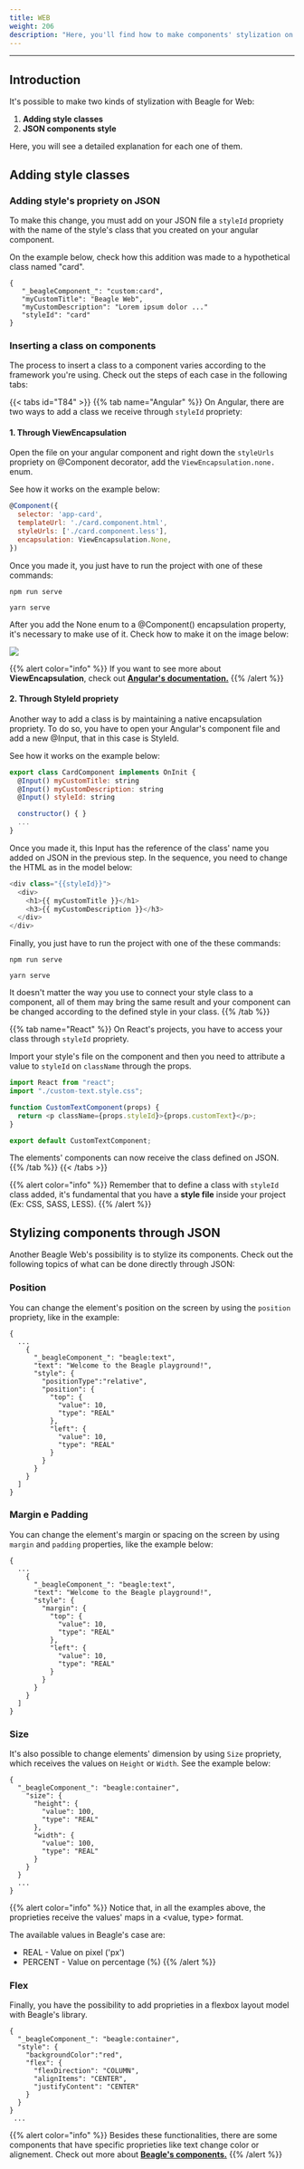 ```yaml
---
title: WEB
weight: 206
description: "Here, you'll find how to make components' stylization on web's projects."
---
```


---

## Introduction

It's possible to make two kinds of stylization with Beagle for Web:

1.  **Adding style classes**
2.  **JSON components style**

Here, you will see a detailed explanation for each one of them.

## Adding style classes

### Adding style's propriety on JSON

To make this change, you must add on your JSON file a `styleId` propriety with the name of the style's class that you created on your angular component.

On the example below, check how this addition was made to a hypothetical class named "card".

```text
{
   "_beagleComponent_": "custom:card",
   "myCustomTitle": "Beagle Web",
   "myCustomDescription": "Lorem ipsum dolor ..."
   "styleId": "card"
}
```

### Inserting a class on components

The process to insert a class to a component varies according to the framework you're using. Check out the steps of each case in the following tabs:

{{< tabs id="T84" >}}
{{% tab name="Angular" %}}
On Angular, there are two ways to add a class we receive through `styleId` propriety:

#### 1. Through ViewEncapsulation

Open the file on your angular component and right down the `styleUrls` propriety on @Component decorator, add the `ViewEncapsulation.none.` enum.

See how it works on the example below:

```javascript
@Component({
  selector: 'app-card',
  templateUrl: './card.component.html',
  styleUrls: ['./card.component.less'],
  encapsulation: ViewEncapsulation.None,
})
```

Once you made it, you just have to run the project with one of these commands:

```text
npm run serve
```

```text
yarn serve
```

After you add the None enum to a @Component\(\) encapsulation property, it's necessary to make use of it. Check how to make it on the image below:

![](/shared/image%20%2812%29.png)

{{% alert color="info" %}}
If you want to see more about **ViewEncapsulation**, check out [**Angular's documentation.**](https://angular.io/api/core/ViewEncapsulation#viewencapsulation)
{{% /alert %}}

#### 2. Through StyleId propriety

Another way to add a class is by maintaining a native encapsulation propriety. To do so, you have to open your Angular's component file and add a new @Input, that in this case is StyleId.

See how it works on the example below:

```javascript
export class CardComponent implements OnInit {
  @Input() myCustomTitle: string
  @Input() myCustomDescription: string
  @Input() styleId: string

  constructor() { }
  ...
}
```

Once you made it, this Input has the reference of the class' name you added on JSON in the previous step. In the sequence, you need to change the HTML as in the model below:

```javascript
<div class="{{styleId}}">
  <div>
    <h1>{{ myCustomTitle }}</h1>
    <h3>{{ myCustomDescription }}</h3>
  </div>
</div>
```

Finally, you just have to run the project with one of the these commands:

```text
npm run serve
```

```text
yarn serve
```

It doesn't matter the way you use to connect your style class to a component, all of them may bring the same result and your component can be changed according to the defined style in your class.
{{% /tab %}}

{{% tab name="React" %}}
On React's projects, you have to access your class through `styleId` propriety.

Import your style's file on the component and then you need to attribute a value to `styleId` on `className` through the props.

```javascript
import React from "react";
import "./custom-text.style.css";

function CustomTextComponent(props) {
  return <p className={props.styleId}>{props.customText}</p>;
}

export default CustomTextComponent;
```

The elements' components can now receive the class defined on JSON.
{{% /tab %}}
{{< /tabs >}}

{{% alert color="info" %}}
Remember that to define a class with `styleId` class added, it's fundamental that you have a **style file** inside your project \(Ex: CSS, SASS, LESS\).
{{% /alert %}}

## Stylizing components through JSON

Another Beagle Web's possibility is to stylize its components. Check out the following topics of what can be done directly through JSON:

### Position

You can change the element's position on the screen by using the `position` propriety, like in the example:

```text
{
  ...
    {
      "_beagleComponent_": "beagle:text",
      "text": "Welcome to the Beagle playground!",
      "style": {
        "positionType":"relative",
        "position": {
          "top": {
            "value": 10,
            "type": "REAL"
          },
          "left": {
            "value": 10,
            "type": "REAL"
          }
        }
      }
    }
  ]
}
```

### Margin e Padding

You can change the element's margin or spacing on the screen by using `margin` and `padding` properties, like the example below:

```text
{
  ...
    {
      "_beagleComponent_": "beagle:text",
      "text": "Welcome to the Beagle playground!",
      "style": {
        "margin": {
          "top": {
            "value": 10,
            "type": "REAL"
          },
          "left": {
            "value": 10,
            "type": "REAL"
          }
        }
      }
    }
  ]
}
```

### Size

It's also possible to change elements' dimension by using `Size` propriety, which receives the values on `Height` or `Width`. See the example below:

```text
{
  "_beagleComponent_": "beagle:container",
    "size": {
      "height": {
        "value": 100,
        "type": "REAL"
      },
      "width": {
        "value": 100,
        "type": "REAL"
      }
    }
  }
  ...
}
```

{{% alert color="info" %}}
Notice that, in all the examples above, the proprieties receive the values' maps in a &lt;value, type&gt; format.

The available values in Beagle's case are:

- REAL - Value on pixel \('px'\)
- PERCENT - Value on percentage \(%\)
  {{% /alert %}}

### Flex

Finally, you have the possibility to add proprieties in a flexbox layout model with Beagle's library.

```text
{
  "_beagleComponent_": "beagle:container",
  "style": {
    "backgroundColor":"red",
    "flex": {
      "flexDirection": "COLUMN",
      "alignItems": "CENTER",
      "justifyContent": "CENTER"
    }
  }
}
 ...
```

{{% alert color="info" %}}
Besides these functionalities, there are some components that have specific proprieties like text change color or alignement. Check out more about [**Beagle's components.**](/api/components/)
{{% /alert %}}

